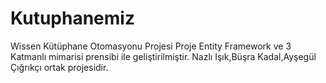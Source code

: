 # Kutuphanemiz
Wissen Kütüphane Otomasyonu Projesi
Proje  Entity Framework  ve 3 Katmanlı mimarisi prensibi ile geliştirilmiştir.
Nazlı Işık,Büşra Kadal,Ayşegül Çığrıkçı ortak projesidir.




